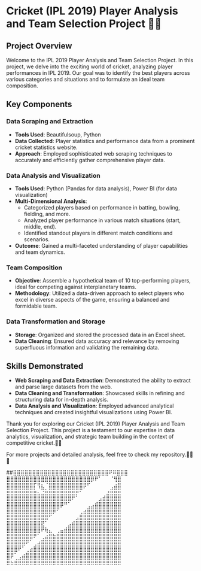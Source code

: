 # Cricket (IPL 2019) Player Analysis and Team Selection Project 🏏🏏

## Project Overview
Welcome to the IPL 2019 Player Analysis and Team Selection Project. In this project, we delve into the exciting world of cricket, analyzing player performances in IPL 2019. Our goal was to identify the best players across various categories and situations and to formulate an ideal team composition.

## Key Components

### Data Scraping and Extraction
- **Tools Used**: Beautifulsoup, Python
- **Data Collected**: Player statistics and performance data from a prominent cricket statistics website.
- **Approach**: Employed sophisticated web scraping techniques to accurately and efficiently gather comprehensive player data.

### Data Analysis and Visualization
- **Tools Used**: Python (Pandas for data analysis), Power BI (for data visualization)
- **Multi-Dimensional Analysis**:
  - Categorized players based on performance in batting, bowling, fielding, and more.
  - Analyzed player performance in various match situations (start, middle, end).
  - Identified standout players in different match conditions and scenarios.
- **Outcome**: Gained a multi-faceted understanding of player capabilities and team dynamics.

### Team Composition
- **Objective**: Assemble a hypothetical team of 10 top-performing players, ideal for competing against interplanetary teams.
- **Methodology**: Utilized a data-driven approach to select players who excel in diverse aspects of the game, ensuring a balanced and formidable team.

### Data Transformation and Storage
- **Storage**: Organized and stored the processed data in an Excel sheet.
- **Data Cleaning**: Ensured data accuracy and relevance by removing superfluous information and validating the remaining data.

## Skills Demonstrated
- **Web Scraping and Data Extraction**: Demonstrated the ability to extract and parse large datasets from the web.
- **Data Cleaning and Transformation**: Showcased skills in refining and structuring data for in-depth analysis.
- **Data Analysis and Visualization**: Employed advanced analytical techniques and created insightful visualizations using Power BI.

Thank you for exploring our Cricket (IPL 2019) Player Analysis and Team Selection Project. This project is a testament to our expertise in data analytics, visualization, and strategic team building in the context of competitive cricket.🏏🏏

For more projects and detailed analysis, feel free to check my repository.🏏🏏🏏





##⣿⣿⣿⣿⣿⣿⣿⣿⣿⣿⣿⣿⣿⣿⣿⣿⣿⣿⣿⣿⣿⣿⣿⣿⣿⠟⠿⣿⣿⣿
⣿⣿⣿⣿⣿⣿⣿⣿⣿⣿⣿⣿⣿⣿⣿⣿⣿⣿⣿⣿⣿⣿⡿⠟⠁⠀⠀⠈⢻⣿
⣿⣿⣿⣿⣿⣿⣿⡏⢻⣆⠈⣿⣿⣿⣿⣿⣿⣿⣿⣿⡿⠋⠀⠀⠀⠀⠀⢀⣴⣿
⣿⣿⣿⣿⣿⣿⣿⣷⣄⣙⣷⣿⣿⣿⣿⣿⣿⣿⡿⠋⠀⠀⠀⠀⠀⠀⣰⣿⣿⣿
⣿⣿⣿⣿⣿⣿⣿⣿⣿⣿⣿⣿⣿⣿⣿⣿⣿⠟⠁⠀⠀⠀⠀⠀⣠⣾⣿⣿⣿⣿
⣿⣿⣿⣿⣿⣿⣿⣿⣿⣿⣿⣿⣿⣿⡿⠛⠁⠀⠀⠀⠀⢀⣠⣾⣿⣿⣿⣿⣿⣿
⣿⣿⣿⣿⣿⣿⣿⣿⣿⣿⣿⣿⡿⠋⠀⠀⠀⠀⠀⢀⣴⣿⣿⣿⣿⣿⣿⣿⣿⣿
⣿⣿⣿⣿⣿⣿⣿⣿⣿⣿⣿⠋⠀⠀⠀⠀⠀⠀⣠⣿⣿⣿⣿⣿⣿⣿⣿⣿⣿⣿
⣿⣿⣿⣿⣿⣿⣿⣿⣿⣟⠁⠀⠀⠀⠀⠀⣠⣾⣿⣿⣿⣿⣿⣿⣿⣿⣿⣿⣿⣿
⣿⣿⣿⣿⣿⣿⣿⣿⣿⠟⢷⣄⠀⢀⣤⣾⣿⣿⣿⣿⣿⣿⣿⣿⣿⣿⣿⣿⣿⣿
⣿⣿⣿⣿⣿⣿⣿⠟⠁⢀⣴⣿⣷⣿⣿⣿⣿⣿⣿⣿⣿⣿⣿⣿⣿⣿⣿⣿⣿⣿
⣿⣿⣿⣿⣿⠟⠁⢀⣴⣿⣿⣿⣿⣿⣿⣿⣿⣿⣿⣿⣿⣿⣿⣿⣿⣿⣿⣿⣿⣿
⣿⣿⣿⠟⠁⢀⣴⣿⣿⣿⣿⣿⣿⣿⣿⣿⣿⣿⣿⣿⣿⣿⣿⣿⣿⣿⣿⣿⣿⣿
⣿⡿⠁⢀⣴⣿⣿⣿⣿⣿⣿⣿⣿⣿⣿⣿⣿⣿⣿⣿⣿⣿⣿⣿⣿⣿⣿⣿⣿⣿
⣿⣦⣾⣿⣿⣿⣿⣿⣿⣿⣿⣿⣿⣿⣿⣿⣿⣿⣿⣿⣿⣿⣿⣿⣿⣿⣿⣿⣿⣿
